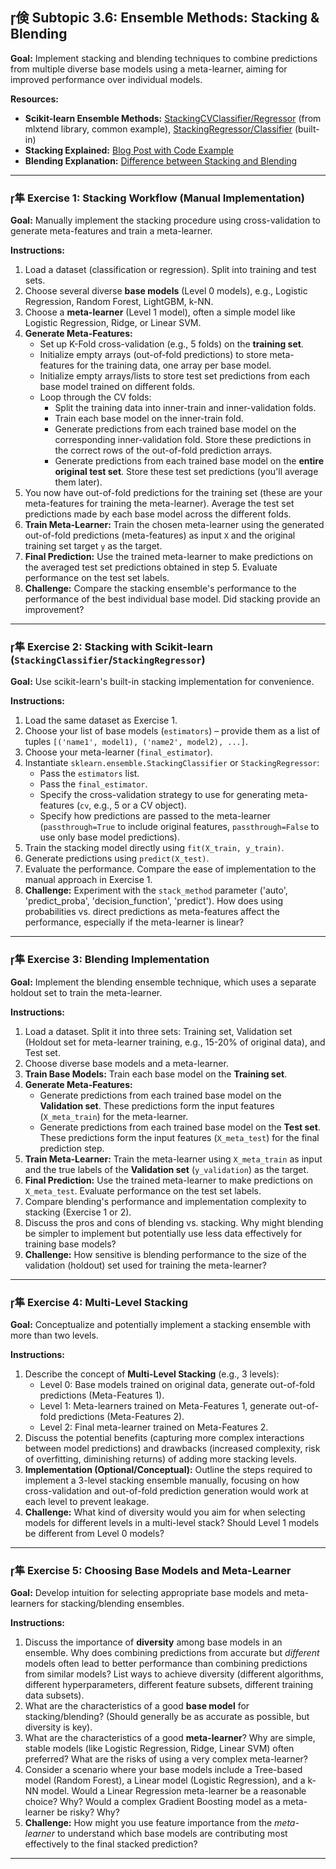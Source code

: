 ## 倹 Subtopic 3.6: Ensemble Methods: Stacking & Blending

**Goal:** Implement stacking and blending techniques to combine predictions from multiple diverse base models using a meta-learner, aiming for improved performance over individual models.

**Resources:**

* **Scikit-learn Ensemble Methods:** [StackingCVClassifier/Regressor](https://raschka-mlxtend.github.io/mlxtend-ref/user_guide/classifier/StackingCVClassifier/) (from mlxtend library, common example), [StackingRegressor/Classifier](https://scikit-learn.org/stable/modules/ensemble.html#stacking) (built-in)
* **Stacking Explained:** [Blog Post with Code Example](https://machinelearningmastery.com/stacking-ensemble-machine-learning-with-python/)
* **Blending Explanation:** [Difference between Stacking and Blending](https://vitalflux.com/stacking-vs-blending-ensemble-learning-explained/)

---

### 隼 **Exercise 1: Stacking Workflow (Manual Implementation)**

**Goal:** Manually implement the stacking procedure using cross-validation to generate meta-features and train a meta-learner.

**Instructions:**

1.  Load a dataset (classification or regression). Split into training and test sets.
2.  Choose several diverse **base models** (Level 0 models), e.g., Logistic Regression, Random Forest, LightGBM, k-NN.
3.  Choose a **meta-learner** (Level 1 model), often a simple model like Logistic Regression, Ridge, or Linear SVM.
4.  **Generate Meta-Features:**
    * Set up K-Fold cross-validation (e.g., 5 folds) on the **training set**.
    * Initialize empty arrays (out-of-fold predictions) to store meta-features for the training data, one array per base model.
    * Initialize empty arrays/lists to store test set predictions from each base model trained on different folds.
    * Loop through the CV folds:
        * Split the training data into inner-train and inner-validation folds.
        * Train each base model on the inner-train fold.
        * Generate predictions from each trained base model on the corresponding inner-validation fold. Store these predictions in the correct rows of the out-of-fold prediction arrays.
        * Generate predictions from each trained base model on the **entire original test set**. Store these test set predictions (you'll average them later).
5.  You now have out-of-fold predictions for the training set (these are your meta-features for training the meta-learner). Average the test set predictions made by each base model across the different folds.
6.  **Train Meta-Learner:** Train the chosen meta-learner using the generated out-of-fold predictions (meta-features) as input `X` and the original training set target `y` as the target.
7.  **Final Prediction:** Use the trained meta-learner to make predictions on the averaged test set predictions obtained in step 5. Evaluate performance on the test set labels.
8.  **Challenge:** Compare the stacking ensemble's performance to the performance of the best individual base model. Did stacking provide an improvement?

---

### 隼 **Exercise 2: Stacking with Scikit-learn (`StackingClassifier`/`StackingRegressor`)**

**Goal:** Use scikit-learn's built-in stacking implementation for convenience.

**Instructions:**

1.  Load the same dataset as Exercise 1.
2.  Choose your list of base models (`estimators`) – provide them as a list of tuples `[('name1', model1), ('name2', model2), ...]`.
3.  Choose your meta-learner (`final_estimator`).
4.  Instantiate `sklearn.ensemble.StackingClassifier` or `StackingRegressor`:
    * Pass the `estimators` list.
    * Pass the `final_estimator`.
    * Specify the cross-validation strategy to use for generating meta-features (`cv`, e.g., 5 or a CV object).
    * Specify how predictions are passed to the meta-learner (`passthrough=True` to include original features, `passthrough=False` to use only base model predictions).
5.  Train the stacking model directly using `fit(X_train, y_train)`.
6.  Generate predictions using `predict(X_test)`.
7.  Evaluate the performance. Compare the ease of implementation to the manual approach in Exercise 1.
8.  **Challenge:** Experiment with the `stack_method` parameter ('auto', 'predict_proba', 'decision_function', 'predict'). How does using probabilities vs. direct predictions as meta-features affect the performance, especially if the meta-learner is linear?

---

### 隼 **Exercise 3: Blending Implementation**

**Goal:** Implement the blending ensemble technique, which uses a separate holdout set to train the meta-learner.

**Instructions:**

1.  Load a dataset. Split it into three sets: Training set, Validation set (Holdout set for meta-learner training, e.g., 15-20% of original data), and Test set.
2.  Choose diverse base models and a meta-learner.
3.  **Train Base Models:** Train each base model on the **Training set**.
4.  **Generate Meta-Features:**
    * Generate predictions from each trained base model on the **Validation set**. These predictions form the input features (`X_meta_train`) for the meta-learner.
    * Generate predictions from each trained base model on the **Test set**. These predictions form the input features (`X_meta_test`) for the final prediction step.
5.  **Train Meta-Learner:** Train the meta-learner using `X_meta_train` as input and the true labels of the **Validation set** (`y_validation`) as the target.
6.  **Final Prediction:** Use the trained meta-learner to make predictions on `X_meta_test`. Evaluate performance on the test set labels.
7.  Compare blending's performance and implementation complexity to stacking (Exercise 1 or 2).
8.  Discuss the pros and cons of blending vs. stacking. Why might blending be simpler to implement but potentially use less data effectively for training base models?
9.  **Challenge:** How sensitive is blending performance to the size of the validation (holdout) set used for training the meta-learner?

---

### 隼 **Exercise 4: Multi-Level Stacking**

**Goal:** Conceptualize and potentially implement a stacking ensemble with more than two levels.

**Instructions:**

1.  Describe the concept of **Multi-Level Stacking** (e.g., 3 levels):
    * Level 0: Base models trained on original data, generate out-of-fold predictions (Meta-Features 1).
    * Level 1: Meta-learners trained on Meta-Features 1, generate out-of-fold predictions (Meta-Features 2).
    * Level 2: Final meta-learner trained on Meta-Features 2.
2.  Discuss the potential benefits (capturing more complex interactions between model predictions) and drawbacks (increased complexity, risk of overfitting, diminishing returns) of adding more stacking levels.
3.  **Implementation (Optional/Conceptual):** Outline the steps required to implement a 3-level stacking ensemble manually, focusing on how cross-validation and out-of-fold prediction generation would work at each level to prevent leakage.
4.  **Challenge:** What kind of diversity would you aim for when selecting models for different levels in a multi-level stack? Should Level 1 models be different from Level 0 models?

---

### 隼 **Exercise 5: Choosing Base Models and Meta-Learner**

**Goal:** Develop intuition for selecting appropriate base models and meta-learners for stacking/blending ensembles.

**Instructions:**

1.  Discuss the importance of **diversity** among base models in an ensemble. Why does combining predictions from accurate but *different* models often lead to better performance than combining predictions from similar models? List ways to achieve diversity (different algorithms, different hyperparameters, different feature subsets, different training data subsets).
2.  What are the characteristics of a good **base model** for stacking/blending? (Should generally be as accurate as possible, but diversity is key).
3.  What are the characteristics of a good **meta-learner**? Why are simple, stable models (like Logistic Regression, Ridge, Linear SVM) often preferred? What are the risks of using a very complex meta-learner?
4.  Consider a scenario where your base models include a Tree-based model (Random Forest), a Linear model (Logistic Regression), and a k-NN model. Would a Linear Regression meta-learner be a reasonable choice? Why? Would a complex Gradient Boosting model as a meta-learner be risky? Why?
5.  **Challenge:** How might you use feature importance from the *meta-learner* to understand which base models are contributing most effectively to the final stacked prediction?

---